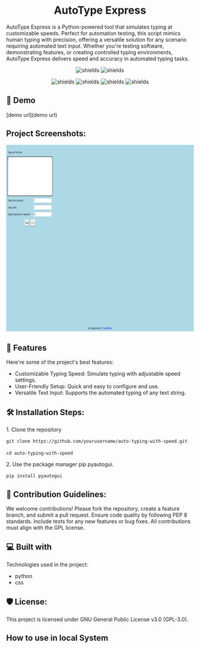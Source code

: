 <h1 align="center" id="title">AutoType Express</h1>

<p id="description">AutoType Express is a Python-powered tool that simulates typing at customizable speeds. Perfect for automation testing, this script mimics human typing with precision, offering a versatile solution for any scenario requiring automated text input. Whether you're testing software, demonstrating features, or creating controlled typing environments, AutoType Express delivers speed and accuracy in automated typing tasks.</p>

<p align="center">
    <img src="https://img.shields.io/badge/any_text-you_like-blue" alt="shields">
    <img src="https://img.shields.io/badge/just%20the%20message-8A2BE2" alt="shields">
</p>

<p align="center">
    <img src="https://img.shields.io/badge/Dropbox-%233B4D98.svg?style=for-the-badge&logo=Dropbox&logoColor=white" alt="shields">
    <img src="https://img.shields.io/badge/Google%20Drive-4285F4?style=for-the-badge&logo=googledrive&logoColor=white" alt="shields">
     <img src="https://img.shields.io/badge/LinkedIn-0077B5?style=for-the-badge&logo=linkedin&logoColor=white" alt="shields">
     <img src="https://img.shields.io/badge/YouTube-FF0000?style=for-the-badge&logo=youtube&logoColor=white" alt="shields">
</p>



<h2>🚀 Demo</h2>

[demo url](demo url)

<h2>Project Screenshots:</h2>

<img src="/project.png" width="1000" height="500"/>
  
<h2>🧐 Features</h2>

Here're some of the project's best features:

* Customizable Typing Speed: Simulate typing with adjustable speed settings.
* User-Friendly Setup: Quick and easy to configure and use.
* Versatile Text Input: Supports the automated typing of any text string.

<h2>🛠️ Installation Steps:</h2>

<p>1. Clone the repository</p>

```
git clone https://github.com/yourusername/auto-typing-with-speed.git

cd auto-typing-with-speed
```

<p>2. Use the package manager pip pyautogui.</p>

```
pip install pyautogui
```

<h2>🍰 Contribution Guidelines:</h2>

We welcome contributions! Please fork the repository, create a feature branch, and submit a pull request. Ensure code quality by following PEP 8 standards. Include tests for any new features or bug fixes. All contributions must align with the GPL license.
  
  
<h2>💻 Built with</h2>

Technologies used in the project:

*   python
*   css
  

<h2>🛡️ License:</h2>

This project is licensed under GNU General Public License v3.0 (GPL-3.0).
<h2>How to use in local System</h2>



